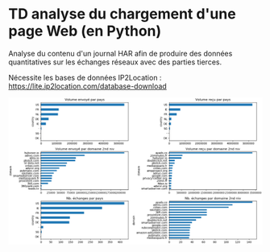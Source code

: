 # TD analyse du chargement d'une page Web (en Python)

Analyse du contenu d'un journal HAR afin de produire des données quantitatives sur les échanges réseaux avec des parties tierces.

Nécessite les bases de données IP2Location : https://lite.ip2location.com/database-download

![This is an image](https://github.com/cunchem/TD_analyse_chargement_HTTP/blob/main/Figures/Plots.png)
